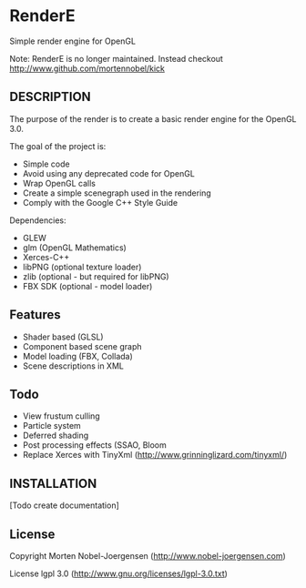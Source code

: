 RenderE
====================================

Simple render engine for OpenGL

Note: RenderE is no longer maintained. Instead checkout http://www.github.com/mortennobel/kick

## DESCRIPTION

The purpose of the render is to create a basic render engine for the OpenGL 3.0.

The goal of the project is:

* Simple code
* Avoid using any deprecated code for OpenGL
* Wrap OpenGL calls
* Create a simple scenegraph used in the rendering
* Comply with the Google C++ Style Guide
 
Dependencies:

* GLEW
* glm (OpenGL Mathematics)
* Xerces-C++
* libPNG (optional texture loader)
* zlib (optional - but required for libPNG)
* FBX SDK (optional - model loader)

## Features

* Shader based (GLSL)
* Component based scene graph
* Model loading (FBX, Collada)
* Scene descriptions in XML

## Todo

* View frustum culling
* Particle system
* Deferred shading
* Post processing effects (SSAO, Bloom
* Replace Xerces with TinyXml (http://www.grinninglizard.com/tinyxml/)

## INSTALLATION

[Todo create documentation]

## License

Copyright Morten Nobel-Joergensen (http://www.nobel-joergensen.com)

License lgpl 3.0 (http://www.gnu.org/licenses/lgpl-3.0.txt)

